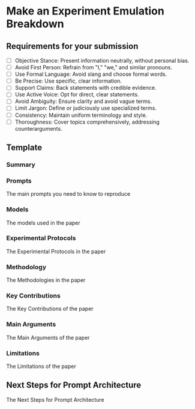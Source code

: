 # Make an Experiment Emulation Breakdown

## Requirements for your submission
- [ ] Objective Stance: Present information neutrally, without personal bias.
- [ ] Avoid First Person: Refrain from "I," "we," and similar pronouns.
- [ ] Use Formal Language: Avoid slang and choose formal words.
- [ ] Be Precise: Use specific, clear information.
- [ ] Support Claims: Back statements with credible evidence.
- [ ] Use Active Voice: Opt for direct, clear statements.
- [ ] Avoid Ambiguity: Ensure clarity and avoid vague terms.
- [ ] Limit Jargon: Define or judiciously use specialized terms.
- [ ] Consistency: Maintain uniform terminology and style.
- [ ] Thoroughness: Cover topics comprehensively, addressing counterarguments.

## Template

### Summary

### Prompts
The main prompts you need to know to reproduce

### Models
The models used in the paper

### Experimental Protocols
The Experimental Protocols in the paper
### Methodology
The Methodologies in the paper
### Key Contributions
The Key Contributions of the paper
### Main Arguments
The Main Arguments of the paper
### Limitations
The Limitations of the paper
## Next Steps for Prompt Architecture
The Next Steps for Prompt Architecture
